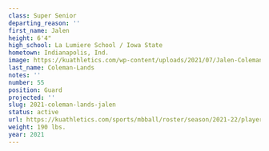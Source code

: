 ```yaml
---
class: Super Senior
departing_reason: ''
first_name: Jalen
height: 6'4"
high_school: La Lumiere School / Iowa State
hometown: Indianapolis, Ind.
image: https://kuathletics.com/wp-content/uploads/2021/07/Jalen-Coleman-Lands-55.jpg
last_name: Coleman-Lands
notes: ''
number: 55
position: Guard
projected: ''
slug: 2021-coleman-lands-jalen
status: active
url: https://kuathletics.com/sports/mbball/roster/season/2021-22/player/jalen-coleman-lands/
weight: 190 lbs.
year: 2021
---
```

